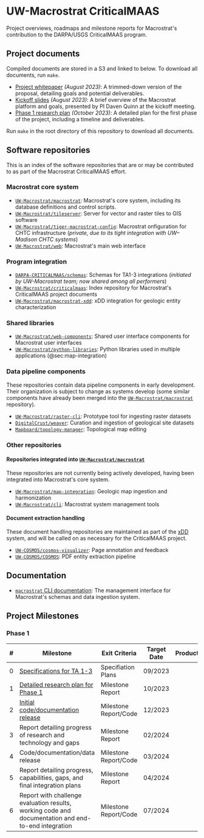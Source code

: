 # UW-Macrostrat CriticalMAAS

Project overviews, roadmaps and milestone reports for Macrostrat's contribution
to the DARPA/USGS CriticalMAAS program.

## Project documents

Compiled documents are stored in a S3 and linked to below. To download all
documents, run `make`.

- [Project whitepaper](https://s3.macrostrat.chtc.io/web-assets/criticalmaas/media/2023-08-CriticalMAAS-UW-whitepaper.pdf)
  _(August 2023)_: A trimmed-down version of the proposal, detailing goals and
  potential deliverables.
- [Kickoff slides](https://s3.macrostrat.chtc.io/web-assets/media/criticalmaas/media/2023-08-CriticalMAAS-kickoff-slides.pdf)
  _(August 2023)_: A brief overview of the Macrostrat platform and goals,
  presented by PI Daven Quinn at the kickoff meeting.
- [Phase 1 research plan](https://s3.macrostrat.chtc.io/web-assets/criticalmaas/media/2023-10-CriticalMAAS-Phase-1-research-plan.pdf)
  _(October 2023)_: A detailed plan for the first phase of the project,
  including a timeline and deliverables.

Run `make` in the root directory of this repository to download all documents.

## Software repositories

This is an index of the software repositories that are or may be contributed to
as part of the Macrostrat CriticalMAAS effort.

### Macrostrat core system

- [`UW-Macrostrat/macrostrat`](https://github.com/UW-Macrostrat/macrostrat):
  Macrostrat's core system, including its database definitions and control
  scripts.
- [`UW-Macrostrat/tileserver`](https://github.com/UW-Macrostrat/tileserver):
  Server for vector and raster tiles to GIS software
- [`UW-Macrostrat/tiger-macrostrat-config`](https://github.com/UW-Macrostrat/tiger-macrostrat-config):
  Macrostrat onfiguration for CHTC infrastructure (_private, due to its tight
  integration with UW–Madison CHTC systems_)
- [`UW-Macrostrat/web`](https://github.com/UW-Macrostrat/web): Macrostrat's main
  web interface

### Program integration

- [`DARPA-CRITICALMAAS/schemas`](https://github.com/DARPA-CRITICALMAAS/schemas):
  Schemas for TA1-3 integrations (_initiated by UW-Macrostrat team; now shared
  among all performers_)
- [`UW-Macrostrat/criticalmaas`](https://github.com/UW-Macrostrat/criticalmaas):
  Index repository for Macrostrat's CriticalMAAS project documents
- [`UW-Macrostrat/macrostrat-xdd`](https://github.com/UW-Macrostrat/macrostrat-xdd):
  xDD integration for geologic entity characterization

### Shared libraries

- [`UW-Macrostrat/web-components`](https://github.com/UW-Macrostrat/web-components):
  Shared user interface components for Macrostrat user interfaces
- [`UW-Macrostrat/python-libraries`](https://github.com/UW-Macrostrat/python-libraries):
  Python libraries used in multiple applications (@sec:map-integration)

### Data pipeline components

These repositories contain data pipeline components in early development. Their
organization is subject to change as systems develop (some similar components
have already been merged into the
[`UW-Macrostrat/macrostrat`](https://github.com/UW-Macrostrat/macrostrat)
repository).

- [`UW-Macrostrat/raster-cli`](https://github.com/UW-Macrostrat/raster-cli):
  Prototype tool for ingesting raster datasets
- [`DigitalCrust/weaver`](https://github.com/digitalcrust/weaver): Curation and
  ingestion of geological site datasets
- [`Mapboard/topology-manager`](https://github.com/Mapboard/topology-manager):
  Topological map editing

### Other repositories

#### Repositories integrated into [`UW-Macrostrat/macrostrat`](https://github.com/UW-Macrostrat/macrostrat)

These repositories are not currently being actively developed, having been
integrated into Macrostrat's core system.

- [`UW-Macrostrat/map-integration`](https://github.com/UW-Macrostrat/map-integration):
  Geologic map ingestion and harmonization
- [`UW-Macrostrat/cli`](https://github.com/UW-Macrostrat/cli): Macrostrat system
  management tools

#### Document extraction handling

These document handling repositories are maintained as part of the
[xDD](https://xdd.wisc.edu/) system, and will be called on as necessary for the
CriticalMAAS project.

- [`UW-COSMOS/cosmos-visualizer`](https://github.com/UW-COSMOS/cosmos-visualizer):
  Page annotation and feedback
- [`UW-COSMOS/COSMOS`](https://github.com/UW-COSMOS/COSMOS): PDF entity
  extraction pipeline

## Documentation

- [`macrostrat` CLI documentation](https://github.com/UW-Macrostrat/macrostrat/blob/main/macrostrat-cli/docs/cli-usage.md):
  The management interface for Macrostrat's schemas and data ingestion system.

## Project Milestones

### Phase 1

| #   | Milestone                                                                                                                                              | Exit Criteria         | Target Date | Product |
| --- | ------------------------------------------------------------------------------------------------------------------------------------------------------ | --------------------- | ----------- | ------- |
| 0   | [Specifications for TA 1-3](https://github.com/DARPA-CRITICALMAAS/schemas)                                                                             | Specifiation Plans    | 09/2023     |         |
| 1   | [Detailed research plan for Phase 1](https://s3.macrostrat.chtc.io/web-assets/media/criticalmaas/media/2023-10-CriticalMAAS-Phase-1-research-plan.pdf) | Milestone Report      | 10/2023     |         |
| 2   | [Initial code/documentation release](https://s3.macrostrat.chtc.io/web-assets/media/criticalmaas/media/2023-12-CriticalMAAS-Milestone-2-report.pdf)    | Milestone Report/Code | 12/2023     |         |
| 3   | Report detailing progress of research and technology and gaps                                                                                          | Milestone Report      | 02/2024     |         |
| 4   | Code/documentation/data release                                                                                                                        | Milestone Report/Code | 03/2024     |         |
| 5   | Report detailing progress, capabilities, gaps, and final integration plans                                                                             | Milestone Report      | 04/2024     |         |
| 6   | Report with challenge evaluation results, working code and documentation and end-to-end integration                                                    | Milestone Report/Code | 07/2024     |         |
